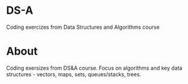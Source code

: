 # DS-A
Coding exercizes from Data Structures and Algorithms course

# About
Coding exersizes from DS&A course. Focus on algorithms and key data structures - vectors, maps, sets, queues/stacks, trees.
